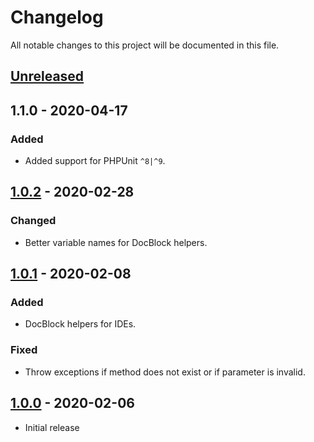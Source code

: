 # Changelog

All notable changes to this project will be documented in this file.

## [Unreleased]

## 1.1.0 - 2020-04-17

### Added

- Added support for PHPUnit `^8|^9`.

## [1.0.2] - 2020-02-28

### Changed

- Better variable names for DocBlock helpers.

## [1.0.1] - 2020-02-08

### Added

- DocBlock helpers for IDEs.

### Fixed

- Throw exceptions if method does not exist or if parameter is invalid.

## [1.0.0] - 2020-02-06

- Initial release

[unreleased]: https://github.com/adevade/seconds/compare/1.0.2...HEAD
[1.0.2]: https://github.com/adevade/seconds/compare/1.0.1...1.0.2
[1.0.1]: https://github.com/adevade/seconds/compare/1.0.0...1.0.1
[1.0.0]: https://github.com/adevade/seconds/releases/tag/1.0.0
